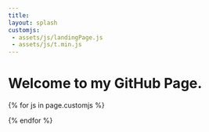 ```yaml
---
title:
layout: splash
customjs:
 - assets/js/landingPage.js
 - assets/js/t.min.js
---
```


<h1>Welcome to my GitHub Page.</h1>

{% for js in page.customjs %}
<script async type="text/javascript" src="{{ js }}"></script>
{% endfor %}
